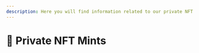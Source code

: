 ```yaml
---
description: Here you will find information related to our private NFT mints.
---
```


# 🔐 Private NFT Mints

